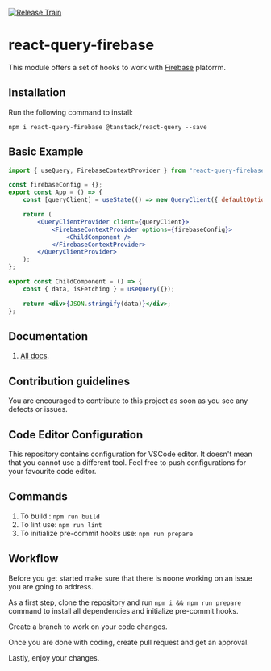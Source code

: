 [![Release Train](https://github.com/vpishuk/react-query-firebase/actions/workflows/main.yaml/badge.svg?branch=main)](https://github.com/vpishuk/react-query-firebase/actions/workflows/main.yaml)

# react-query-firebase

This module offers a set of hooks to work with [Firebase](https://firebase.google.com/) platorrm.

## Installation

Run the following command to install:

```
npm i react-query-firebase @tanstack/react-query --save
```

## Basic Example

```jsx
import { useQuery, FirebaseContextProvider } from "react-query-firebase";

const firebaseConfig = {};
export const App = () => {
    const [queryClient] = useState(() => new QueryClient({ defaultOptions: { queries: { throwOnError: true } } }));

    return (
        <QueryClientProvider client={queryClient}>
            <FirebaseContextProvider options={firebaseConfig}>
                <ChildComponent />
            </FirebaseContextProvider>
        </QueryClientProvider>
    );
};

export const ChildComponent = () => {
    const { data, isFetching } = useQuery({});

    return <div>{JSON.stringify(data)}</div>;
};
```

## Documentation

1. [All docs](https://vpishuk.github.io/react-query-firebase).

## Contribution guidelines

You are encouraged to contribute to this project as soon as you see any defects or issues.

## Code Editor Configuration

This repository contains configuration for VSCode editor. It doesn't mean that you cannot use a different tool. Feel free to push configurations for your favourite code editor.

## Commands

1. To build : `npm run build`
2. To lint use: `npm run lint`
3. To initialize pre-commit hooks use: `npm run prepare`

## Workflow

Before you get started make sure that there is noone working on an issue you are going to address.

As a first step, clone the repository and run `npm i && npm run prepare` command to install all dependencies and initialize pre-commit hooks.

Create a branch to work on your code changes.

Once you are done with coding, create pull request and get an approval.

Lastly, enjoy your changes.
